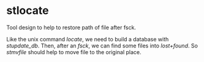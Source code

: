 stlocate
========

Tool design to help to restore path of file after fsck.

Like the unix command *locate*, we need to build a database with *stupdate_db*.
Then, after an *fsck*, we can find some files into *lost+found*.
So *stmvfile* should help to move file to the original place.
